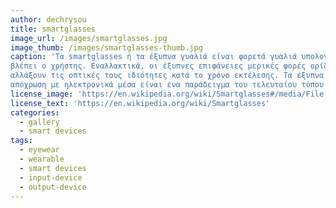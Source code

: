 ```yaml
---
author: dechrysou
title: smartglasses
image_url: /images/smartglasses.jpg
image_thumb: /images/smartglasses-thumb.jpg
caption: 'Τα smartglasses ή τα έξυπνα γυαλιά είναι φορετά γυαλιά υπολογιστών που προσθέτουν πληροφορίες παράλληλα ή σε ό, τι
βλέπει ο χρήστης. Εναλλακτικά, οι έξυπνες επιφάνειες μερικές φορές ορίζονται ως φορητά γυαλιά υπολογιστών που μπορούν να
αλλάξουν τις οπτικές τους ιδιότητες κατά το χρόνο εκτέλεσης. Τα έξυπνα γυαλιά ηλίου τα οποία έχουν προγραμματιστεί να αλλάζουν
απόχρωση με ηλεκτρονικά μέσα είναι ένα παράδειγμα του τελευταίου τύπου έξυπνων γυαλιών.'
license_image: 'https://en.wikipedia.org/wiki/Smartglasses#/media/File:A_Google_Glass_wearer.jpg'
license_text: 'https://en.wikipedia.org/wiki/Smartglasses'
categories:
  - gallery
  - smart devices
tags:
  - eyewear
  - wearable
  - smart devices
  - input-device
  - output-device
---
```

